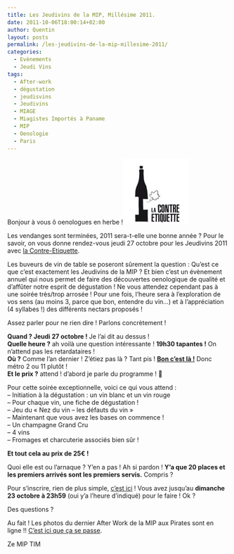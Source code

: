 ```yaml
---
title: Les Jeudivins de la MIP, Millésime 2011.
date: 2011-10-06T18:00:14+02:00
author: Quentin
layout: posts
permalink: /les-jeudivins-de-la-mip-millesime-2011/
categories:
  - Evènements
  - Jeudi Vins
tags:
  - After-work
  - dégustation
  - jeudisvins
  - Jeudivins
  - MIAGE
  - Miagistes Importés à Paname
  - MIP
  - Oenologie
  - Paris
---
```

Bonjour à vous ô oenologues en herbe !<img src="/assets/uploads/2011/10/la-contre-etiquette-150x150.jpg" alt="" title="la-contre-etiquette" width="150" height="150" class="alignright size-thumbnail" />

Les vendanges sont terminées, 2011 sera-t-elle une bonne année ? Pour le savoir, on vous donne rendez-vous jeudi 27 octobre pour les Jeudivins 2011 avec <a href="https://la-contre-etiquette.com/index.html" title="La Contre-Etiquette" target="_blank">la Contre-Etiquette</a>.

Les buveurs de vin de table se poseront sûrement la question : Qu&#8217;est ce que c&#8217;est exactement les Jeudivins de la MIP ? Et bien c&#8217;est un évènement annuel qui nous permet de faire des découvertes oenologique de qualité et d’affûter notre esprit de dégustation ! Ne vous attendez cependant pas à une soirée très/trop arrosée ! Pour une fois, l&#8217;heure sera à l&#8217;exploration de vos sens (au moins 3, parce que bon, entendre du vin&#8230;) et à l&#8217;appréciation (4 syllabes !) des différents nectars proposés !

Assez parler pour ne rien dire ! Parlons concrètement ! 

**Quand ? Jeudi 27 octobre !** Je l&#8217;ai dit au dessus !  
**Quelle heure ?** ah voilà une question intéressante ! **19h30 tapantes !** On n&#8217;attend pas les retardataires !  
**Où ?** Comme l&#8217;an dernier ! Z&#8217;étiez pas là ? Tant pis ! **<a href="https://maps.google.fr/maps?q=36+Rue+Sainte-Marthe,+Paris&#038;hl=fr&#038;ie=UTF8&#038;sll=48.84255,2.401111&#038;sspn=0.009871,0.022724&#038;vpsrc=0&#038;hnear=36+Rue+Sainte-Marthe,+75010+Paris,+%C3%8Ele-de-France&#038;t=h&#038;z=16" title="Par là !" target="_blank">Bon c&#8217;est là !</a>** Donc métro 2 ou 11 plutôt !  
**Et le prix ?** attend ! d&#8217;abord je parle du programme ! 🙂 

Pour cette soirée exceptionnelle, voici ce qui vous attend :  
&#8211; Initiation à la dégustation : un vin blanc et un vin rouge  
&#8211; Pour chaque vin, une fiche de dégustation !  
&#8211; Jeu du « Nez du vin – les défauts du vin »  
&#8211; Maintenant que vous avez les bases on commence !  
&#8211; Un champagne Grand Cru  
&#8211; 4 vins  
&#8211; Fromages et charcuterie associés bien sûr ! 

**Et tout cela au prix de 25€ !**

Quoi elle est ou l&#8217;arnaque ? Y&#8217;en a pas ! Ah si pardon ! **Y&#8217;a que 20 places et les premiers arrivés sont les premiers servis.** Compris ?

Pour s&#8217;inscrire, rien de plus simple, [c&#8217;est ici](/inscriptions-jeudivins-2011/ "Inscriptions aux Jeudivins de la MIP, Millésime 2011.") ! Vous avez jusqu&#8217;au **dimanche 23 octobre à 23h59** (oui y&#8217;a l&#8217;heure d&#8217;indiqué) pour le faire ! Ok ? 

Des questions ?

Au fait ! Les photos du dernier After Work de la MIP aux Pirates sont en ligne !! [C&#8217;est ici que ça se passe](/photos/ "Photos").

Ze MIP TIM
